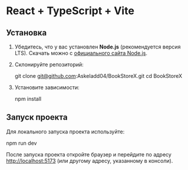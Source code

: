 # React + TypeScript + Vite

## Установка

1. Убедитесь, что у вас установлен **Node.js** (рекомендуется версия LTS). Скачать можно с [официального сайта Node.js](https://nodejs.org/).
2. Склонируйте репозиторий:

   git clone git@github.com:Askeladd04/BookStoreX.git
   cd BookStoreX

3. Установите зависимости:

   npm install

## Запуск проекта

Для локального запуска проекта используйте:

   npm run dev

После запуска проекта откройте браузер и перейдите по адресу [http://localhost:5173](http://localhost:5173) (или другому адресу, указанному в консоли).
